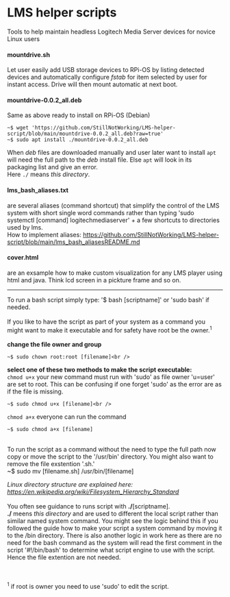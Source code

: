# LMS helper scripts
Tools to help maintain headless Logitech Media Server devices for novice Linux users 

#### mountdrive.sh
Let user easily add USB storage devices to RPi-OS by listing detected devices and automatically configure <i>fstab</i> for item selected by user for instant access. Drive will then mount automatic at next boot.
#### mountdrive-0.0.2_all.deb
Same as above ready to install on RPi-OS (Debian)
```
~$ wget 'https://github.com/StillNotWorking/LMS-helper-script/blob/main/mountdrive-0.0.2_all.deb?raw=true'
~$ sudo apt install ./mountdrive-0.0.2_all.deb
```
When <i>deb</i> files are downloaded manually and user later want to install `apt` will need the full path to the <i>deb</i> install file. Else `apt` will look in its packaging list and give an error.
<br />Here `./` means <i>this directory</i>.
#### lms_bash_aliases.txt
are several aliases (command shortcut) that simplify the control of the LMS system with short single word commands rather than typing 'sudo systemctl [command] logitechmediaserver' + a few shortcuts to directories used by lms.<br />
How to implement aliases: https://github.com/StillNotWorking/LMS-helper-script/blob/main/lms_bash_aliasesREADME.md

#### cover.html
are an exsample how to make custom visualization for any LMS player using html and java. Think lcd screen in a pickture frame and so on.

---------------------------------------------------------------

To run a bash script simply type: '$ bash [scriptname]' or 'sudo bash' if needed.<br />
<br />
If you like to have the script as part of your system as a command you might want to make it executable and for safety have root be the owner.<sup>1</sup><br />
<br />
<b>change the file owner and group</b><br />
```
~$ sudo chown root:root [filename]<br />
```
<b>select one of these two methods to make the script executable:</b><br />
`chmod u+x`  your new command must run with 'sudo' as file owner 'u=user' are set to root. This can be confusing if one forget 'sudo' as the error are as if the file is missing.<br />
```
~$ sudo chmod u+x [filename]<br />
``` 
`chmod a+x`  everyone can run the command<br />
```
~$ sudo chmod a+x [filename]
```
<br />
To run the script as a command without the need to type the full path now copy or move the script to the '/usr/bin' directory. You might also want to remove the file exstention '.sh.'<br />
~$ sudo mv [filename.sh] /usr/bin/[filename]<br />

<i>Linux directory structure are explained here: https://en.wikipedia.org/wiki/Filesystem_Hierarchy_Standard</i>
<br />
<br />
You often see guidance to runs script with <b>./</b>[scriptname].<br />
<b>./</b> meens <i>this directory</i> and are used to different the local script rather than similar named system command. You might see the logic behind this if you followed the guide how to make your script a system command by moving it to the /bin directory.
There is also another logic in work here as there are no need for the bash command as the system will read the first comment in the script '#!/bin/bash' to determine what script engine to use with the script. Hence the file extention are not needed.

<br /><br />
<sup>1</sup> if root is owner you need to use 'sudo' to edit the script.<br />